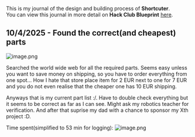 <!--
  ===================    !!READ THIS NOTICE!!   ====================
  DO NOT edit this file manually. Your changes WILL BE OVERWRITTEN!
  This journal is auto generated and updated by Hack Club Blueprint.
  To edit this file, please edit your journal entries on Blueprint.
  ==================================================================
-->

This is my journal of the design and building process of **Shortcuter**.  
You can view this journal in more detail on **Hack Club Blueprint** [here](https://blueprint.hackclub.com/projects/155).


## 10/4/2025 - Found the correct(and cheapest) parts  

![image.png](https://blueprint.hackclub.com/user-attachments/blobs/redirect/eyJfcmFpbHMiOnsiZGF0YSI6Mzg2LCJwdXIiOiJibG9iX2lkIn19--e4dff967ebfd3eb01918bc3d14e960683eaf33b0/image.png)

Searched the world wide web for all the required parts. Seems easy unless you want to save money on shipping, so you have to order everything from one spot... How I hate that store place item for 2 EUR next to one for 7 EUR and you do not even realise that the cheaper one has 10 EUR shipping.

Anyways that is my current part list :/. Have to double check everything but it seems to be correct as far as I can see. Might ask my robotics teacher for verification. And after that suprise my dad with a chance to sponsor my Xth project :D.

Time spent(simplified to 53 min for logging):
![image.png](https://blueprint.hackclub.com/user-attachments/blobs/redirect/eyJfcmFpbHMiOnsiZGF0YSI6NDAwLCJwdXIiOiJibG9iX2lkIn19--215fd99e7b15172f1da96532ad773812d8c09d23/image.png)
  

